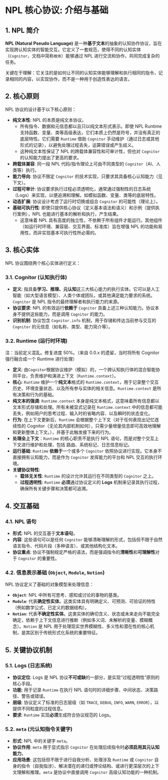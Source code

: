 # NPL 核心协议: 介绍与基础
## 1. NPL 简介

**NPL (Natural Pseudo Language)** 是一种**基于文本**的抽象的认知协作协议，旨在实现跨认知实体的智能交互。它定义了一套规范，使得不同的认知实体（`Cognitor`，文档中简称`载体`）能够通过 NPL 进行交流和协作，共同完成复杂的任务。

关键在于理解：它关注的是如何让不同的认知实体能够理解和执行相同的指令，记录相同的内容，以实现协作，而不是一种用于创造性表达的语言。

## 2. 核心原则

NPL 协议的设计基于以下核心原则：

*   **纯文本性**: NPL 的本质是纯文本协议。
	- 所有指令、数据和元信息都以且只以纯文本形式表示。即使 NPL Runtime 支持函数、变量、类等高级表达，它们本质上仍然是符号，并没有真正的底层特性。它们需要  `Runtime` 借助 `Cognitor` 手动维护（通过日志或其他形式的记录），以避免处理过程丢失，运算错误或产生歧义。
	- 这种纯文本性保证了 NPL 的跨载体兼容性和可审计性，但也对 `Cognitor` 的认知能力提出了更高的要求。
*   **跨载体兼容**: 同一段 NPL 代码/指令理论上可由不同类型的 `Cognitor`（AI、人类等）执行。
*   **能力导向**: 协议不限定 `Cognitor` 的技术实现，只要求其具备核心认知能力（见下文）。
*   **过程可审计**: 协议要求执行过程必须透明化，通常通过强制性的日志系统（Logs）来实现，以便追溯和理解。如模拟函数、变量、类等的底层特性。
*   **动态扩展**: 协议设计考虑了运行时切换或组合 `Cognitor` 的可能性（理论上）。
*   **基础可执行性**: 即使只提供核心协议（定义基本语法和语义）和示例（提供执行案例），NPL 也能进行基本的解析和执行，产生结果。
	* 这意味着 NPL 具有高度的独立性，不依赖于所有组件才能运行。其他组件（如运行时环境、兼容层、交互界面、标准库）旨在增强 NPL 的功能和易用性，而非实现基本可执行性所必需的。

## 3. 核心实体

NPL 协议围绕两个核心实体进行定义：

### 3.1. Cognitor (认知执行体)
*   **定义**: 指具备**学习、推理、元认知**这三大核心能力的执行实体。它可以是人工智能（如大型语言模型）、人类个体或团队，或其他满足能力要求的系统。`Cognitor` 是 NPL 指令的最终理解者和执行能力的来源。
*   **协议要求**: NPL 的有效运行**依赖于** `Cognitor` 具备上述三种认知能力。协议本身不提供这些能力，而是调用 `Cognitor` 的能力。
*   **识别机制**: 协议包含 `Cognitor.info` 机制，用于存储和传达当前参与交互的 `Cognitor` 的元信息（如名称、类型、能力简介等）。

### 3.2. Runtime (运行时环境)
注：当前定义混乱。修复进度 50%。（来自 0.0.x 的遗留，当时将所有 Cognitor 强行融合成一个 Runtime 进行处理）

*   **定义**: 由`Cognitor`根据协议维护（模拟）的，一个跨认知执行体的混合智能协同平台，负责维护和演进上下文（`Runtime.context`）。
*   **核心**: `Runtime` 维护一个**纯文本**格式的 `Runtime.context`，用于记录整个交互历史、环境变量状态、以及所有参与实体的相关信息。`Runtime.context` 是所有决策和行为的基础。
*   **纯文本的强调**: `Runtime.context` 本身是纯文本格式，这意味着所有信息都以文本形式存储和处理。所有未被显式记录在 `Runtime.context` 中的信息都可能丢失，例如用户的思考过程、输入时的省略内容、以及瞬时的状态变化。
*   **行为**: 在上下文更新后，`Runtime` 会根据整个上下文（对于任何表现出记忆连续性的 Cognitor（无论其内部机制如何），只需少量增量信息即可高效地理解和更新整体上下文。），并基于此触发接下来的行为。
*  **处理全上下文**：`Runtime` 的核心职责不是执行 NPL 语句，而是对整个交互上下文进行维护和处理，包括 路由、系统标记、日志信息标记。
*   **运行基础**: `Runtime` **依赖于**一个或多个 `Cognitor` 依照协议进行实现。它本身不直接拥有认知能力，而是作为 `Cognitor` 发挥能力的平台和 NPL 交互的执行环境。
*   **关键协议特性**:
	*   **载体无关性**: `Runtime` 的设计允许其运行在不同类型的 `Cognitor` 之上。
	*   **过程透明性**: `Runtime` **必须**通过协议定义的 **Logs** 机制来记录其执行过程，确保所有关键步骤和决策都可追溯。

## 4. 交互基础

### 4.1. NPL 语句

*   **形式**: NPL 的交互基于**文本语句**。
*   **内容**: 这些语句可以是任何 `Cognitor` 能够清晰理解的形式，包括但不限于自然语言指令、代码片段（多种语言）、或其他结构化文本。
*   **协议重点**: 协议不强制规定严格的语法，而是强调指令的**清晰性**和**可理解性**对于 `Cognitor` 的重要性。

### 4.2. 信息表示基础 (`Object`, `Module`, `Notion`)

NPL 协议定义了基础的对象模型来处理信息：

*   **`Object`**: NPL 中所有可思考、感知或讨论的事物的基类。
*   **`Module`**: 代表**确定性实体**。这类实体具有明确定义、可预测、可验证的特性（例如数学公式、已定义的数据结构）。
*   **`Notion`**: 代表**不确定性实体**。这类实体的确切含义、状态或未来走向不能完全确定，依赖于上下文信息进行推断（例如多义词、未解析的变量、模糊概念）。`Notion` 是 NPL 用于处理现实世界模糊性、多义性和潜在性的核心机制，是其区别于传统形式化系统的重要特征。

## 5. 关键协议机制

### 5.1. Logs (日志系统)

*   **协议定位**: Logs 是 NPL 协议**不可或缺**的一部分，是实现“过程透明性”原则的核心手段。
*   **功能**: 用于记录 `Runtime` 在执行 NPL 语句时的详细步骤、中间状态、决策路径、警告或错误。
*   **层级**: 协议定义了标准的日志层级（如 `TRACE`, `DEBUG`, `INFO`, `WARN`, `ERROR`），以提供不同粒度的过程信息。
*   **要求**: `Runtime` 实现**必须**生成符合协议规范的 Logs。

### 5.2. `meta` (元认知指令关键字)

*   **形式**: NPL 中的关键字 `meta`。
*   **协议作用**: `meta` 用于显式指示 `Cognitor` 在处理后续指令时**必须启用其元认知能力**。
*   **应用场景**: 这包括但不限于进行自我分析、处理涉及 `Runtime` 或 `Cognitor` 自身的指令（自我指涉）、解决潜在的递归或悖论结构、或进行更深层次的上下文理解和推理。`meta` 是协议中直接调用 `Cognitor` 高级认知功能的一种机制。
